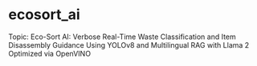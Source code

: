 # ecosort_ai
Topic: Eco-Sort AI: Verbose Real-Time Waste Classification and Item Disassembly Guidance Using YOLOv8 and Multilingual RAG with Llama 2 Optimized via OpenVINO
